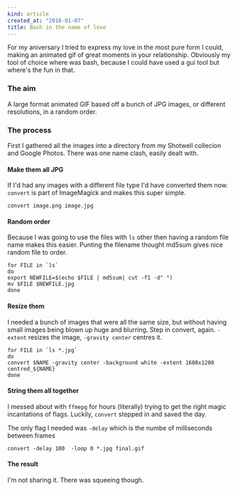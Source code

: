 ```yaml
---
kind: article
created_at: "2018-01-07"
title: Bash in the name of love
---
```


For my aniversary I tried to express my love in the most pure form I could, making an animated gif of great moments in your relationship.  Obviously my tool of choice where was bash, because I could have used a gui tool but where's the fun in that.

### The aim

A large format animated GIF based off a bunch of JPG images, or different resolutions, in a random order.

### The process

First I gathered all the images into a directory from my Shotwell collecion and Google Photos.  There was one name clash, easily dealt with.

#### Make them all JPG
If I'd had any images with a different file type I'd have converted them now.  `convert` is part of ImageMagick and makes this super simple.

```shell
convert image.png image.jpg
```

#### Random order

Because I was going to use the files with `ls` other then having a random file name makes this easier.  Punting the filename thought md5sum gives  nice random file to order.

```shell
for FILE in `ls`
do
export NEWFILE=$(echo $FILE | md5sum| cut -f1 -d" ")
mv $FILE $NEWFILE.jpg
done
```

#### Resize them

I needed a bunch of images that were all the same size, but without having small images being blown up huge and blurring.  Step in convert, again.  `-extent` resizes the image, `-gravity center` centres it.

```shell
for FILE in `ls *.jpg`
do
convert $NAME -gravity center -background white -extent 1600x1200 centred_${NAME}
done
```

#### String them all together

I messed about with `ffmepg` for hours (literally) trying to get the right magic incantations of flags.  Luckily, `convert` stepped in and saved the day.

The only flag I needed was `-delay` which is the numbe of milliseconds between frames

```shell
convert -delay 100  -loop 0 *.jpg final.gif
```

#### The result

I'm not sharing it.  There was squeeing though.